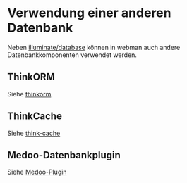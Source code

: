 # Verwendung einer anderen Datenbank
Neben [illuminate/database](https://github.com/illuminate/database) können in webman auch andere Datenbankkomponenten verwendet werden.

## ThinkORM
Siehe [thinkorm](thinkorm.md)

## ThinkCache
Siehe [think-cache](thinkcache.md)

## Medoo-Datenbankplugin
Siehe [Medoo-Plugin](https://www.workerman.net/plugin/29)

